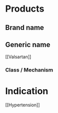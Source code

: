 # Products

## Brand name



## Generic name
[[Valsartan]]


### Class / Mechanism


# Indication
[[Hypertension]]
